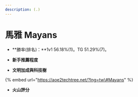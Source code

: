 ```yaml
---
description: (.)
---
```


# 馬雅 Mayans

* **勝率\(排名\)：**1v1 56.18%\(1\)。TG 51.29%\(7\)。
* **新手推薦程度**



* **文明加成與科技樹**

{% embed url="https://aoe2techtree.net/?lng=tw\#Mayans" %}

* **火山評分**



